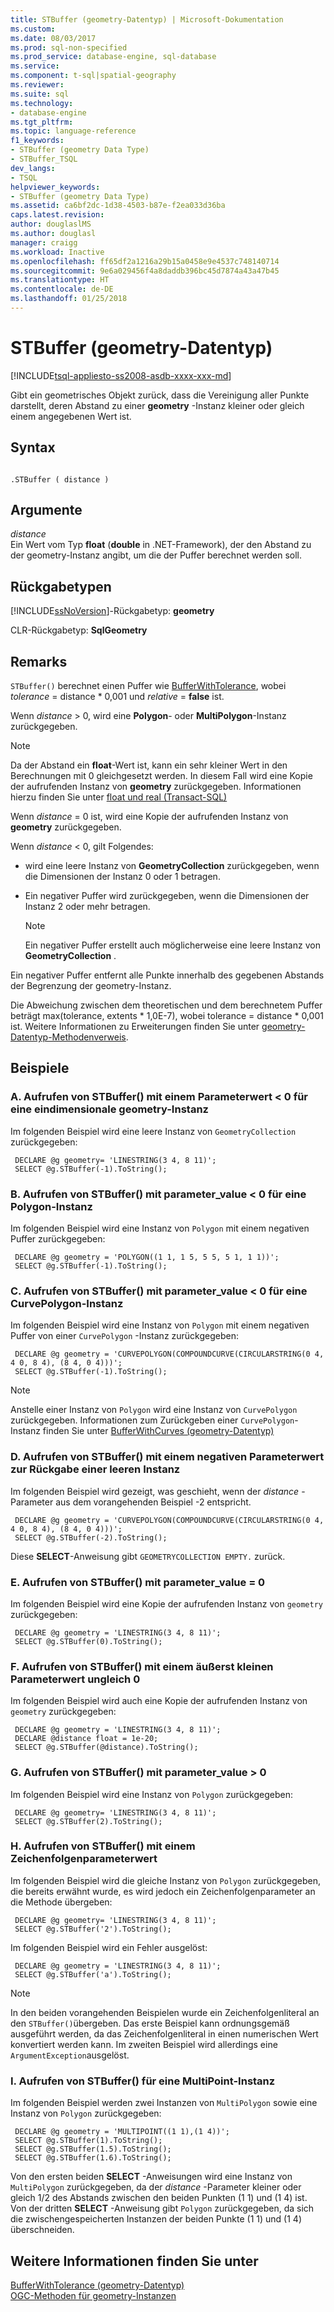 ```yaml
---
title: STBuffer (geometry-Datentyp) | Microsoft-Dokumentation
ms.custom: 
ms.date: 08/03/2017
ms.prod: sql-non-specified
ms.prod_service: database-engine, sql-database
ms.service: 
ms.component: t-sql|spatial-geography
ms.reviewer: 
ms.suite: sql
ms.technology:
- database-engine
ms.tgt_pltfrm: 
ms.topic: language-reference
f1_keywords:
- STBuffer (geometry Data Type)
- STBuffer_TSQL
dev_langs:
- TSQL
helpviewer_keywords:
- STBuffer (geometry Data Type)
ms.assetid: ca6bf2dc-1d38-4503-b87e-f2ea033d36ba
caps.latest.revision: 
author: douglaslMS
ms.author: douglasl
manager: craigg
ms.workload: Inactive
ms.openlocfilehash: ff65df2a1216a29b15a0458e9e4537c748140714
ms.sourcegitcommit: 9e6a029456f4a8daddb396bc45d7874a43a47b45
ms.translationtype: HT
ms.contentlocale: de-DE
ms.lasthandoff: 01/25/2018
---
```

# <a name="stbuffer-geometry-data-type"></a>STBuffer (geometry-Datentyp)
[!INCLUDE[tsql-appliesto-ss2008-asdb-xxxx-xxx-md](../../includes/tsql-appliesto-ss2008-asdb-xxxx-xxx-md.md)]

Gibt ein geometrisches Objekt zurück, dass die Vereinigung aller Punkte darstellt, deren Abstand zu einer **geometry** -Instanz kleiner oder gleich einem angegebenen Wert ist.
  
## <a name="syntax"></a>Syntax  
  
```  
  
.STBuffer ( distance )  
```  
  
## <a name="arguments"></a>Argumente  
 *distance*  
 Ein Wert vom Typ **float** (**double** in .NET-Framework), der den Abstand zu der geometry-Instanz angibt, um die der Puffer berechnet werden soll.  
  
## <a name="return-types"></a>Rückgabetypen  
 [!INCLUDE[ssNoVersion](../../includes/ssnoversion-md.md)]-Rückgabetyp: **geometry**  
  
 CLR-Rückgabetyp: **SqlGeometry**  
  
## <a name="remarks"></a>Remarks  
 `STBuffer()` berechnet einen Puffer wie [BufferWithTolerance](../../t-sql/spatial-geometry/bufferwithtolerance-geometry-data-type.md), wobei *tolerance* = distance \* 0,001 und *relative* = **false** ist.  
  
 Wenn *distance* > 0, wird eine **Polygon**- oder **MultiPolygon**-Instanz zurückgegeben.  
  
> [!NOTE]  
>  Da der Abstand ein **float**-Wert ist, kann ein sehr kleiner Wert in den Berechnungen mit 0 gleichgesetzt werden.  In diesem Fall wird eine Kopie der aufrufenden Instanz von **geometry** zurückgegeben.  Informationen hierzu finden Sie unter [float und real &#40;Transact-SQL&#41;](../../t-sql/data-types/float-and-real-transact-sql.md)  
  
 Wenn *distance* = 0 ist, wird eine Kopie der aufrufenden Instanz von **geometry** zurückgegeben.  
  
 Wenn *distance* < 0, gilt Folgendes:  
  
-   wird eine leere Instanz von **GeometryCollection** zurückgegeben, wenn die Dimensionen der Instanz 0 oder 1 betragen.  
  
-   Ein negativer Puffer wird zurückgegeben, wenn die Dimensionen der Instanz 2 oder mehr betragen.  
  
    > [!NOTE]  
    >  Ein negativer Puffer erstellt auch möglicherweise eine leere Instanz von **GeometryCollection** .  
  
 Ein negativer Puffer entfernt alle Punkte innerhalb des gegebenen Abstands der Begrenzung der geometry-Instanz.  
  
 Die Abweichung zwischen dem theoretischen und dem berechnetem Puffer beträgt max(tolerance, extents * 1,0E-7), wobei tolerance = distance \* 0,001 ist. Weitere Informationen zu Erweiterungen finden Sie unter [geometry-Datentyp-Methodenverweis](http://msdn.microsoft.com/library/d88e632b-6b2f-4466-a15f-9fbef1a347a7).  
  
## <a name="examples"></a>Beispiele  
  
### <a name="a-calling-stbuffer-with-parametervalue--0-on-one-dimensional-geometry-instance"></a>A. Aufrufen von STBuffer() mit einem Parameterwert < 0 für eine eindimensionale geometry-Instanz  
 Im folgenden Beispiel wird eine leere Instanz von `GeometryCollection` zurückgegeben:  
  
```
 DECLARE @g geometry= 'LINESTRING(3 4, 8 11)'; 
 SELECT @g.STBuffer(-1).ToString();
 ```  
  
### <a name="b-calling-stbuffer-with-parametervalue--0-on-a-polygon-instance"></a>B. Aufrufen von STBuffer() mit parameter_value < 0 für eine Polygon-Instanz  
 Im folgenden Beispiel wird eine Instanz von `Polygon` mit einem negativen Puffer zurückgegeben:  
  
```
 DECLARE @g geometry = 'POLYGON((1 1, 1 5, 5 5, 5 1, 1 1))'; 
 SELECT @g.STBuffer(-1).ToString();
 ```  
  
### <a name="c-calling-stbuffer-with-parametervalue--0-on-a-curvepolygon-instance"></a>C. Aufrufen von STBuffer() mit parameter_value < 0 für eine CurvePolygon-Instanz  
 Im folgenden Beispiel wird eine Instanz von `Polygon` mit einem negativen Puffer von einer `CurvePolygon` -Instanz zurückgegeben:  
  
```
 DECLARE @g geometry = 'CURVEPOLYGON(COMPOUNDCURVE(CIRCULARSTRING(0 4, 4 0, 8 4), (8 4, 0 4)))'; 
 SELECT @g.STBuffer(-1).ToString();
 ```  
  
> [!NOTE]  
>  Anstelle einer Instanz von `Polygon` wird eine Instanz von `CurvePolygon` zurückgegeben.  Informationen zum Zurückgeben einer `CurvePolygon`-Instanz finden Sie unter [BufferWithCurves &#40;geometry-Datentyp&#41;](../../t-sql/spatial-geometry/bufferwithcurves-geometry-data-type.md)  
  
### <a name="d-calling-stbuffer-with-a-negative-parameter-value-that-returns-an-empty-instance"></a>D. Aufrufen von STBuffer() mit einem negativen Parameterwert zur Rückgabe einer leeren Instanz  
 Im folgenden Beispiel wird gezeigt, was geschieht, wenn der *distance* -Parameter aus dem vorangehenden Beispiel -2 entspricht.  
  
```
 DECLARE @g geometry = 'CURVEPOLYGON(COMPOUNDCURVE(CIRCULARSTRING(0 4, 4 0, 8 4), (8 4, 0 4)))'; 
 SELECT @g.STBuffer(-2).ToString();
 ```  
  
 Diese **SELECT**-Anweisung gibt `GEOMETRYCOLLECTION EMPTY.` zurück.  
  
### <a name="e-calling-stbuffer-with-parametervalue--0"></a>E. Aufrufen von STBuffer() mit parameter_value = 0  
 Im folgenden Beispiel wird eine Kopie der aufrufenden Instanz von `geometry` zurückgegeben:  
  
```
 DECLARE @g geometry = 'LINESTRING(3 4, 8 11)'; 
 SELECT @g.STBuffer(0).ToString();
 ```  
  
### <a name="f-calling-stbuffer-with-a-non-zero-parameter-value-that-is-extremely-small"></a>F. Aufrufen von STBuffer() mit einem äußerst kleinen Parameterwert ungleich 0  
 Im folgenden Beispiel wird auch eine Kopie der aufrufenden Instanz von `geometry` zurückgegeben:  
  
```
 DECLARE @g geometry = 'LINESTRING(3 4, 8 11)';  
 DECLARE @distance float = 1e-20;  
 SELECT @g.STBuffer(@distance).ToString();
 ```  
  
### <a name="g-calling-stbuffer-with-parametervalue--0"></a>G. Aufrufen von STBuffer() mit parameter_value > 0  
 Im folgenden Beispiel wird eine Instanz von `Polygon` zurückgegeben:  
  
```
 DECLARE @g geometry= 'LINESTRING(3 4, 8 11)'; 
 SELECT @g.STBuffer(2).ToString();
 ```  
  
### <a name="h-calling-stbuffer-with-a-string-parameter-value"></a>H. Aufrufen von STBuffer() mit einem Zeichenfolgenparameterwert  
 Im folgenden Beispiel wird die gleiche Instanz von `Polygon` zurückgegeben, die bereits erwähnt wurde, es wird jedoch ein Zeichenfolgenparameter an die Methode übergeben:  
  
```
 DECLARE @g geometry= 'LINESTRING(3 4, 8 11)'; 
 SELECT @g.STBuffer('2').ToString();
 ```  
  
 Im folgenden Beispiel wird ein Fehler ausgelöst:  
  
```
 DECLARE @g geometry = 'LINESTRING(3 4, 8 11)'; 
 SELECT @g.STBuffer('a').ToString();
 ```  
  
> [!NOTE]  
>  In den beiden vorangehenden Beispielen wurde ein Zeichenfolgenliteral an den `STBuffer()`übergeben.  Das erste Beispiel kann ordnungsgemäß ausgeführt werden, da das Zeichenfolgenliteral in einen numerischen Wert konvertiert werden kann. Im zweiten Beispiel wird allerdings eine `ArgumentException`ausgelöst.  
  
### <a name="i-calling-stbuffer-on-a-multipoint-instance"></a>I. Aufrufen von STBuffer() für eine MultiPoint-Instanz  
 Im folgenden Beispiel werden zwei Instanzen von `MultiPolygon` sowie eine Instanz von `Polygon` zurückgegeben:  
  
```
 DECLARE @g geometry = 'MULTIPOINT((1 1),(1 4))'; 
 SELECT @g.STBuffer(1).ToString(); 
 SELECT @g.STBuffer(1.5).ToString(); 
 SELECT @g.STBuffer(1.6).ToString();
 ```  
  
 Von den ersten beiden **SELECT** -Anweisungen wird eine Instanz von `MultiPolygon` zurückgegeben, da der *distance* -Parameter kleiner oder gleich 1/2 des Abstands zwischen den beiden Punkten (1 1) und (1 4) ist. Von der dritten **SELECT** -Anweisung gibt `Polygon` zurückgegeben, da sich die zwischengespeicherten Instanzen der beiden Punkte (1 1) und (1 4) überschneiden.  
  
## <a name="see-also"></a>Weitere Informationen finden Sie unter  
 [BufferWithTolerance &#40;geometry-Datentyp&#41;](../../t-sql/spatial-geometry/bufferwithtolerance-geometry-data-type.md)   
 [OGC-Methoden für geometry-Instanzen](../../t-sql/spatial-geometry/ogc-methods-on-geometry-instances.md)  
  
  

